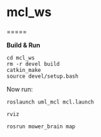 # mcl_ws

=====


**Build & Run**
```
cd mcl_ws
rm -r devel build
catkin_make
source devel/setup.bash
```

Now run:
```
roslaunch uml_mcl mcl.launch

rviz

rosrun mower_brain map

```